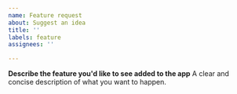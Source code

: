 ```yaml
---
name: Feature request
about: Suggest an idea
title: ''
labels: feature
assignees: ''

---
```


**Describe the feature you'd like to see added to the app**
A clear and concise description of what you want to happen.
